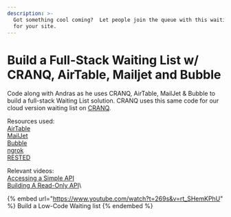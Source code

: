 ```yaml
---
description: >-
  Got something cool coming?  Let people join the queue with this waiting list
  for your site.
---
```


# Build a Full-Stack Waiting List w/ CRANQ, AirTable, Mailjet and Bubble

Code along with Andras as he uses CRANQ, AirTable, MailJet & Bubble to build a full-stack Waiting List solution.  CRANQ uses this same code for our cloud version waiting list on [CRANQ](https://cranq.io).

Resources used: \
[AirTable](https://airtable.com)\
[MailJet](https://www.mailjet.com)  \
[Bubble](https://bubble.io) \
[ngrok](https://ngrok.com) \
[RESTED](https://chrome.google.com/webstore/detail/rested/eelcnbccaccipfolokglfhhmapdchbfg)&#x20;

Relevant videos: \
[Accessing a Simple API](https://www.youtube.com/watch?v=UMmb\_ZLPba4) \
[Building A Read-Only API](https://www.youtube.com/watch?v=MNlpQE6ZlPY)\


{% embed url="https://www.youtube.com/watch?t=269s&v=rt_SHemKPhU" %}
Build a Low-Code Waiting list
{% endembed %}
